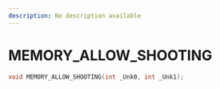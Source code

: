 ```yaml
---
description: No description available 
---
```


# MEMORY_ALLOW_SHOOTING

```cpp
void MEMORY_ALLOW_SHOOTING(int _Unk0, int _Unk1);
```